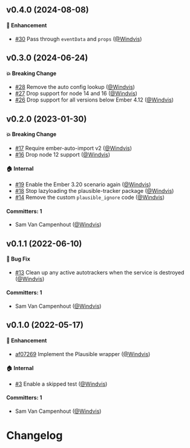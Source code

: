 ## v0.4.0 (2024-08-08)

#### :rocket: Enhancement
* [#30](https://github.com/redpencilio/ember-plausible/pull/30) Pass through `eventData` and `props` ([@Windvis](https://github.com/Windvis))


## v0.3.0 (2024-06-24)

#### :boom: Breaking Change
* [#28](https://github.com/redpencilio/ember-plausible/pull/28) Remove the auto config lookup ([@Windvis](https://github.com/Windvis))
* [#27](https://github.com/redpencilio/ember-plausible/pull/27) Drop support for node 14 and 16 ([@Windvis](https://github.com/Windvis))
* [#26](https://github.com/redpencilio/ember-plausible/pull/26) Drop support for all versions below Ember 4.12 ([@Windvis](https://github.com/Windvis))


## v0.2.0 (2023-01-30)

#### :boom: Breaking Change
* [#17](https://github.com/redpencilio/ember-plausible/pull/17) Require ember-auto-import v2 ([@Windvis](https://github.com/Windvis))
* [#16](https://github.com/redpencilio/ember-plausible/pull/16) Drop node 12 support ([@Windvis](https://github.com/Windvis))

#### :house: Internal
* [#19](https://github.com/redpencilio/ember-plausible/pull/19) Enable the Ember 3.20 scenario again ([@Windvis](https://github.com/Windvis))
* [#18](https://github.com/redpencilio/ember-plausible/pull/18) Stop lazyloading the plausible-tracker package ([@Windvis](https://github.com/Windvis))
* [#14](https://github.com/redpencilio/ember-plausible/pull/14) Remove the custom `plausible_ignore` code ([@Windvis](https://github.com/Windvis))

#### Committers: 1
- Sam Van Campenhout ([@Windvis](https://github.com/Windvis))


## v0.1.1 (2022-06-10)

#### :bug: Bug Fix
* [#13](https://github.com/redpencilio/ember-plausible/pull/13) Clean up any active autotrackers when the service is destroyed ([@Windvis](https://github.com/Windvis))

#### Committers: 1
- Sam Van Campenhout ([@Windvis](https://github.com/Windvis))


## v0.1.0 (2022-05-17)

#### :rocket: Enhancement
* [af07269](https://github.com/redpencilio/ember-plausible/commit/af0726967a703e29aa1edbda6a3d7ea6c437f451) Implement the Plausible wrapper ([@Windvis](https://github.com/Windvis))
#### :house: Internal
* [#3](https://github.com/redpencilio/ember-plausible/pull/3) Enable a skipped test ([@Windvis](https://github.com/Windvis))

#### Committers: 1
- Sam Van Campenhout ([@Windvis](https://github.com/Windvis))


# Changelog
